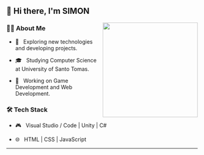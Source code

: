 <h2>👋 Hi there, I'm SIMON</h2>

<img align='right' src="https://media.giphy.com/media/udK21RQeWtaGQ/giphy.gif" height="250">



<h3>👨‍🦱 About Me </h3>



- 🤔 &nbsp; Exploring new technologies and developing projects.

- 🎓 &nbsp; Studying Computer Science at University of Santo Tomas.

- 🌱 &nbsp; Working on Game Development and Web Development.



<h3>🛠 Tech Stack</h3>


- 🎮 &nbsp; Visual Studio / Code | Unity | C#

- 🌐 &nbsp; HTML | CSS | JavaScript



<hr>
